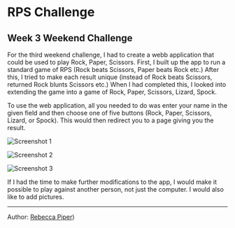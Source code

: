 RPS Challenge
==============

Week 3 Weekend Challenge
-------

For the third weekend challenge, I had to create a webb application that could be used to play Rock, Paper, Scissors. First, I built up the app to run a standard game of RPS (Rock beats Scissors, Paper beats Rock etc.) After this, I tried to make each result unique (instead of Rock beats Scissors, returned Rock blunts Scissors etc.) When I had completed this, I looked into extending the game into a game of Rock, Paper, Scissors, Lizard, Spock.

To use the web application, all you needed to do was enter your name in the given field and then choose one of five buttons (Rock, Paper, Scissors, Lizard, or Spock). This would then redirect you to a page giving you the result.

![Screenshot 1](https://www.dropbox.com/s/8sviovkkyz5ixy9/Screen%20Shot%202016-02-08%20at%2012.05.39.png?dl=0?raw=1)

![Screenshot 2](https://www.dropbox.com/s/uhtlxd9xvwnn86k/Screen%20Shot%202016-02-08%20at%2012.05.59.png?dl=0?raw=1)

![Screenshot 3](https://www.dropbox.com/s/b43ntnr1kmw38yf/Screen%20Shot%202016-02-08%20at%2012.06.30.png?dl=0?raw=1)

If I had the time to make further modifications to the app, I would make it possible to play against another person, not just the computer. I would also like to add pictures.

------
Author: [Rebecca Piper](https://github.com/RPiper93))

